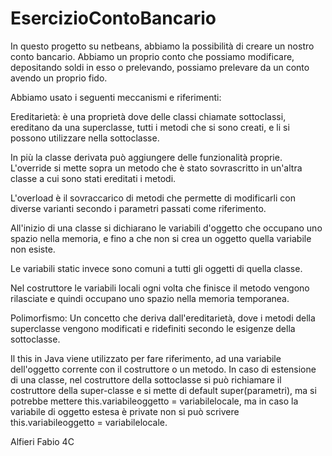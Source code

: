 # EsercizioContoBancario

In questo progetto su netbeans, abbiamo la possibilità di creare un nostro conto bancario.
Abbiamo un proprio conto che possiamo modificare, depositando soldi in esso o prelevando,
possiamo prelevare da un conto avendo un proprio fido.


Abbiamo usato i seguenti meccanismi e riferimenti:


Ereditarietà: è una proprietà dove delle classi chiamate sottoclassi, ereditano da una 
superclasse, tutti i metodi che si sono creati, e li si possono utilizzare nella
sottoclasse.

In più la classe derivata può aggiungere delle funzionalità proprie. 
L'override si mette sopra un metodo che è stato sovrascritto in un'altra classe a cui
sono stati ereditati i metodi.

L'overload è il sovraccarico di metodi che permette di modificarli con diverse varianti
secondo i parametri passati come riferimento. 

All'inizio di una classe si dichiarano le variabili d'oggetto che occupano uno spazio 
nella memoria, e fino a che non si crea un oggetto quella variabile non esiste. 

Le variabili static invece sono comuni a tutti gli oggetti di quella classe.


Nel costruttore le variabili locali ogni volta che finisce il metodo vengono rilasciate
e quindi occupano uno spazio nella memoria temporanea.


Polimorfismo: Un concetto che deriva dall'ereditarietà, dove i metodi della superclasse 
vengono modificati e ridefiniti secondo le esigenze della sottoclasse. 


Il this in Java viene utilizzato per fare riferimento, ad una variabile dell'oggetto
corrente con il costruttore o un metodo.
In caso di estensione di una classe, nel costruttore
della sottoclasse si può richiamare il costruttore della super-classe e si mette di default 
super(parametri), ma si potrebbe mettere this.variabileoggetto = variabilelocale, ma in caso 
la variabile di oggetto estesa è private non si può scrivere this.variabileoggetto = variabilelocale.


Alfieri Fabio 4C
